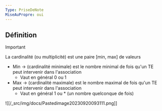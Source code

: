 ```yaml
---
Type: PriseDeNote
MiseAuPropre: oui
---
```

## Définition
>[!important]
>La cardinalité (ou multiplicité) est une paire [min, max] de valeurs

- Min -> (cardinalité minimale) est le nombre minimal de fois qu'un TE peut intervenir dans l'association
	- Vaut en général 0 ou 1
- Max -> (cardinalité maximale) est le nombre maximal de fois qu'un TE peut intervenir dans l'association
	- Vaut en général 1 ou * (un nombre quelconque de fois)

![[/_src/img/docs/Pastedimage20230920093111.png]]